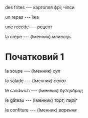 des frites --- картопля фрі; чіпси



un repas --- їжа



une recette --- рецепт



la crêpe --- (Іменник)
*млинець*



# Початковий 1
la soupe --- (Іменник)
*суп*



la salade --- (Іменник)
*салат*



le sandwich --- (Іменник)
*бутерброд*



le gâteau --- (Іменник)
*торт; пиріг*



la confiture --- (Іменник)
*варення*